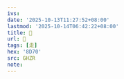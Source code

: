 ```yaml
---
ivs:
date: '2025-10-13T11:27:52+08:00'
lastmod: '2025-10-14T06:42:22+08:00'
title: 󰚑
url: 󰚑
tags: [走]
hex: '8D70'
src: GHZR
note:
---
```

